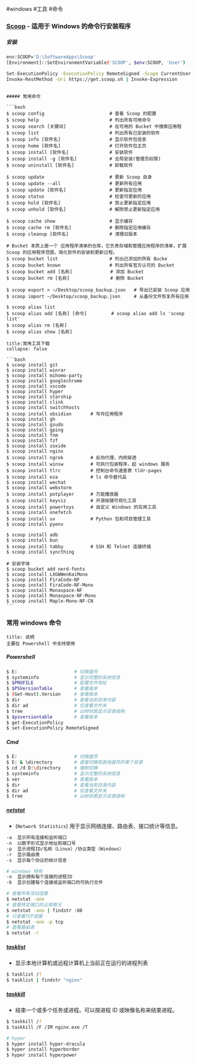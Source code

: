 #windows #工具 #命令

### [Scoop](https://scoop.sh/) - 适用于 Windows 的命令行安装程序

##### 安装

```bash
env:SCOOP='D:\SoftwareApps\Scoop'
[Environment]::SetEnvironmentVariable('SCOOP', $env:SCOOP, 'User')

Set-ExecutionPolicy -ExecutionPolicy RemoteSigned -Scope CurrentUser
Invoke-RestMethod -Uri https://get.scoop.sh | Invoke-Expression
```

```

##### 常用命令

```bash
$ scoop config                        # 查看 Scoop 的配置
$ scoop help                          # 列出所有可用命令
$ scoop search [关键词]                # 在可用的 Bucket 中搜索应用程
$ scoop list                          # 列出所有已安装的软件
$ scoop info [软件名]                  # 显示软件包信息
$ scoop home [软件名]                  # 打开软件包主页
$ scoop install [软件名]               # 安装软件
$ scoop install -g [软件名]            # 全局安装(管理员权限)
$ scoop uninstall [软件名]             # 卸载软件

$ scoop update                        # 更新 Scoop 自身
$ scoop update --all                  # 更新所有应用
$ scoop update [软件名]                # 更新指定应用
$ scoop status                        # 检查可更新的应用
$ scoop hold [软件名]                  # 禁止更新指定应用
$ scoop unhold [软件名]                # 解除禁止更新指定应用

$ scoop cache show                    # 显示缓存
$ scoop cache rm [软件名]              # 删除指定应用缓存
$ scoop cleanup [软件名]               # 清理旧版本

# Bucket 本质上是一个 应用程序清单的仓库，它负责存储和管理应用程序的清单，扩展 Scoop 的应用程序范围，简化软件的安装和更新过程。
$ scoop bucket list                   # 列出已添加的所有 Bucke
$ scoop bucket known                  # 列出所有官方认可的 Bucket
$ scoop bucket add [名称]              # 添加 Bucket
$ scoop bucket rm [名称]               # 删除 Bucket

$ scoop export > ~/Desktop/scoop_backup.json   # 导出已安装 Scoop 应用
$ scoop import ~/Desktop/scoop_backup.json     # 从备份文件恢复所有应用

$ scoop alias list
$ scoop alias add [名称] [命令]         # scoop alias add ls 'scoop list'
$ scoop alias rm [名称]
$ scoop alias show [名称]
```

````ad-summary
title:常用工具下载
collapse: false

```bash
$ scoop install git
$ scoop install winrar
$ scoop install mihomo-party
$ scoop install googlechrome
$ scoop install vscode
$ scoop install hyper
$ scoop install starship
$ scoop install clink
$ scoop install switchhosts
$ scoop install obsidian       # 写作应用程序
$ scoop install gh
$ scoop install gsudo
$ scoop install gping
$ scoop install fnm
$ scoop install fzf
$ scoop install zoxide
$ scoop install nginx
$ scoop install ngrok          # 反向代理，内网穿透
$ scoop install winsw          # 可执行包装程序，起 windows 服务
$ scoop install tlrc           # 控制台命令速查表 tldr-pages
$ scoop install eza            # ls 命令替代品
$ scoop install wechat
$ scoop install webstorm
$ scoop install potplayer      # 万能播放器
$ scoop install keyviz         # 开源按键可视化工具
$ scoop install powertoys      # 自定义 Windows 的实用工具
$ scoop install onefetch
$ scoop install uv             # Python 包和项目管理工具
$ scoop install pyenv

$ scoop install adb
$ scoop install bun
$ scoop install tabby          # SSH 和 Telnet 连接终端
$ scoop install syncthing

# 安装字体
$ scoop bucket add nerd-fonts
$ scoop install LXGWWenKaiMono
$ scoop install FiraCode-NF
$ scoop install FiraCode-NF-Mono
$ scoop install Monaspace-NF
$ scoop install Monaspace-NF-Mono
$ scoop install Maple-Mono-NF-CN
```
````

### 常用 windows 命令

```ad-note
title: 说明
主要在 Powershell 中支持使用
```

##### Powershell

```sh
$ E:                     # 切换盘符
$ systeminfo             # 显示完整的系统信息
$ $PROFILE               # 配置文件地址
$ $PSVersionTable        # 查看版本
$ (Get-Host).Version     # 查看版本
$ dir                    # 查看当前目录内容
$ dir ad                 # 仅查看文件夹
$ tree                   # 以树状图显示目录结构
$ $psversiontable        # 查看版本
$ get-ExecutionPolicy
$ set-ExecutionPolicy RemoteSigned
```

##### Cmd

```sh
$ E:                     # 切换盘符
$ E: & \directory        # 直接切换到其他盘符的某个目录
$ cd /d D:\directory     # 强制切换
$ systeminfo             # 显示完整的系统信息
$ ver                    # 查看版本
$ dir                    # 查看当前目录内容
$ dir ad                 # 仅查看文件夹
$ tree                   # 以树状图显示目录结构
```

##### [netstat](https://learn.microsoft.com/en-us/windows-server/administration/windows-commands/netstat)

- (`Network Statistics`) 用于显示网络连接、路由表、接口统计等信息。

```bash
-a  显示所有连接和监听端口
-n  以数字形式显示地址和端口号
-p  显示进程ID/名称（Linux）/协议类型（Windows）
-r  显示路由表
-s  显示每个协议的统计信息

# windows 特有
-o  显示拥有每个连接的进程ID
-b  显示创建每个连接或监听端口的可执行文件

# 查看所有活动连接
$ netstat -ano
# 查看特定端口的占用情况
$ netstat -ano | findstr :80
# 只查看TCP连接
$ netstat -ano -p tcp
# 查看路由表
$ netstat -r
```

##### [tasklist](https://learn.microsoft.com/en-us/windows-server/administration/windows-commands/tasklist)

- 显示本地计算机或远程计算机上当前正在运行的进程列表

```bash
$ tasklist /?
$ tasklist | findstr "nginx"
```

##### [taskkill](https://learn.microsoft.com/en-us/windows-server/administration/windows-commands/taskkill)

- 结束一个或多个任务或进程。可以按进程 ID 或映像名称来结束进程。

```bash
$ taskkill /?
$ taskkill /F /IM nginx.exe /T
```

```sh
# hyper
$ hyper install hyper-dracula
$ hyper install hyperborder
$ hyper install hyperpower
```
